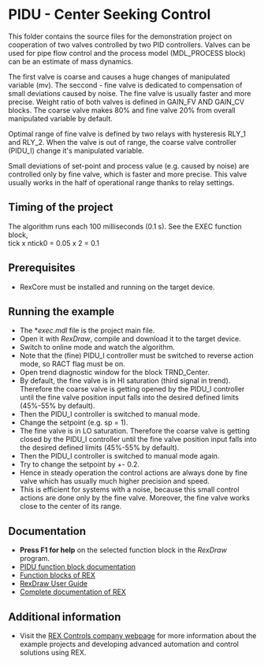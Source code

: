 ﻿PIDU - Center Seeking Control 
=============================

This folder contains the source files for the demonstration project on cooperation
of two valves controlled by two PID controllers. Valves can be used for pipe flow
control and the process model (MDL_PROCESS block) can be an estimate of mass
dynamics.

The first valve is coarse and causes a huge changes of manipulated variable (mv).
The seccond - fine valve is dedicated to compensation of small deviations caused
by noise. The fine valve is usually faster and more precise. Weight ratio of
both valves is defined in GAIN_FV AND GAIN_CV blocks. The coarse valve makes 80%
and fine valve 20% from overall manipulated variable by default.

Optimal range of fine valve is defined by two relays with hysteresis RLY_1 and
RLY_2. When the valve is out of range, the coarse valve controller (PIDU_I) change
it's manipulated variable.

Small deviations of set-point and process value (e.g. caused by noise) are 
controlled only by fine valve, which is faster and more precise. This valve usually 
works in the half of operational range thanks to relay settings. 

## Timing of the project ##

The algorithm runs each 100 milliseconds (0.1 s). See the EXEC function block,  
tick x ntick0 = 0.05 x 2 = 0.1 

## Prerequisites ##
- RexCore must be installed and running on the target device.

## Running the example ##
- The **exec.mdl* file is the project main file.
- Open it with *RexDraw*, compile and download it to the target device.
- Switch to online mode and watch the algorithm.
- Note that the (fine) PIDU_I controller must be switched to reverse action 
mode, so RACT flag must be on.
- Open trend diagnostic window for the block TRND_Center.
- By default, the fine valve is in HI saturation (third signal in trend). 
Therefore the coarse valve is getting opened by the PIDU_I controller until the 
fine valve position input falls into the desired defined limits (45%-55% by 
default). 
- Then the PIDU_I controller is switched to manual mode.
- Change the setpoint (e.g. sp = 1).
- The fine valve is in LO saturation. Therefore the coarse valve is getting 
closed by the PIDU_I controller until the fine valve position input falls into 
the desired defined limits (45%-55% by default).
- Then the PIDU_I controller is switched to manual mode again.
- Try to change the setpoint by +- 0.2.
- Hence in steady operation the control actions are always done by fine valve 
which has usually much higher precision and speed.
- This is efficient for systems with a noise, because this small control actions
are done only by the fine valve. Moreover, the fine valve works close to the 
center of its range. 

## Documentation ##

- **Press F1 for help** on the selected function block in the *RexDraw* program.
- [PIDU function block documentation](https://www.rexcontrols.com/media/2.50.4/doc/ENGLISH/MANUALS/BRef/PIDU.html)
- [Function blocks of REX](https://www.rexcontrols.com/media/2.50.4/doc/ENGLISH/MANUALS/BRef/BRef_ENG.html)
- [RexDraw User Guide](https://www.rexcontrols.com/media/2.50.4/doc/ENGLISH/MANUALS/RexDraw/RexDraw_ENG.html)
- [Complete documentation of REX](http://www.rexcontrols.com/documentation-and-support)

## Additional information ##

- Visit the [REX Controls company webpage](http://www.rexcontrols.com) 
for more information about the example projects and developing advanced 
automation and control solutions using REX.